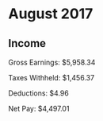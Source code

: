 # August 2017

## Income

Gross Earnings: $5,958.34

Taxes Withheld: $1,456.37

Deductions: $4.96

Net Pay: $4,497.01
